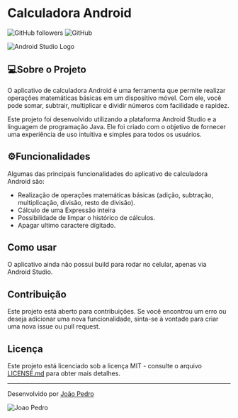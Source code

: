 # Calculadora Android

![GitHub followers](https://img.shields.io/github/followers/JoaoPedroPPS?style=social)
![GitHub](https://img.shields.io/github/license/JoaoPedroPPS/calculadora-android?style=flat-square)


![Android Studio Logo](https://1.bp.blogspot.com/-LgTa-xDiknI/X4EflN56boI/AAAAAAAAPuk/24YyKnqiGkwRS9-_9suPKkfsAwO4wHYEgCLcBGAsYHQ/s0/image9.png)
## 💻Sobre o Projeto

O aplicativo de calculadora Android é uma ferramenta que permite realizar operações matemáticas básicas em um dispositivo móvel. Com ele, você pode somar, subtrair, multiplicar e dividir números com facilidade e rapidez.

Este projeto foi desenvolvido utilizando a plataforma Android Studio e a linguagem de programação Java. Ele foi criado com o objetivo de fornecer uma experiência de uso intuitiva e simples para todos os usuários.

## ⚙️Funcionalidades

Algumas das principais funcionalidades do aplicativo de calculadora Android são:

- Realização de operações matemáticas básicas (adição, subtração, multiplicação, divisão, resto de divisão).
- Cálculo de uma Expressão inteira
- Possibilidade de limpar o histórico de cálculos.
- Apagar ultimo caractere dígitado.

## Como usar

O aplicativo ainda não possui build para rodar no celular, apenas via Android Studio.

## Contribuição

Este projeto está aberto para contribuições. Se você encontrou um erro ou deseja adicionar uma nova funcionalidade, sinta-se à vontade para criar uma nova issue ou pull request.

## Licença

Este projeto está licenciado sob a licença MIT - consulte o arquivo [LICENSE.md](https://github.com/seunome/calculadora-android/blob/main/LICENSE.md) para obter mais detalhes.

---

Desenvolvido por [João Pedro](https://github.com/JoaoPedroPPS/JoaoPedroPPS)

![Joao Pedro](https://avatars.githubusercontent.com/u/84422500?s=400&u=7516e833207d6489e76c722c9d9048a637c83634&v=4)
